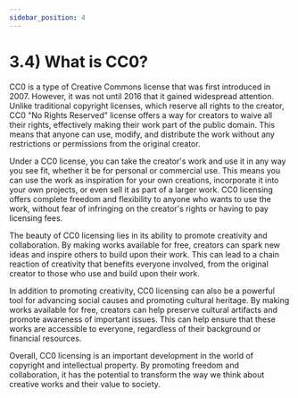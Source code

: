 ```yaml
---
sidebar_position: 4
---
```


# 3.4) What is CC0?

CC0 is a type of Creative Commons license that was first introduced in 2007. However, it was not until 2016 that it gained widespread attention. Unlike traditional copyright licenses, which reserve all rights to the creator, CC0 "No Rights Reserved" license offers a way for creators to waive all their rights, effectively making their work part of the public domain. This means that anyone can use, modify, and distribute the work without any restrictions or permissions from the original creator.

Under a CC0 license, you can take the creator's work and use it in any way you see fit, whether it be for personal or commercial use. This means you can use the work as inspiration for your own creations, incorporate it into your own projects, or even sell it as part of a larger work. CC0 licensing offers complete freedom and flexibility to anyone who wants to use the work, without fear of infringing on the creator's rights or having to pay licensing fees.

The beauty of CC0 licensing lies in its ability to promote creativity and collaboration. By making works available for free, creators can spark new ideas and inspire others to build upon their work. This can lead to a chain reaction of creativity that benefits everyone involved, from the original creator to those who use and build upon their work.

In addition to promoting creativity, CC0 licensing can also be a powerful tool for advancing social causes and promoting cultural heritage. By making works available for free, creators can help preserve cultural artifacts and promote awareness of important issues. This can help ensure that these works are accessible to everyone, regardless of their background or financial resources.

Overall, CC0 licensing is an important development in the world of copyright and intellectual property. By promoting freedom and collaboration, it has the potential to transform the way we think about creative works and their value to society.
